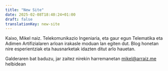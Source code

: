 ```yaml
---
title: "New Site"
date: 2025-02-08T18:40:24+01:00
draft: false
translationKey: new-site
--- 
```

Kaixo, Mikel naiz. Telekomunikazio Ingeniaria, eta gaur egun Telematika eta Adimen Artifizialaren arloan irakasle moduan lan egiten dut. Blog honetan nire esperientziak eta hausnarketak idazten ditut arlo hauetan.

Galderaren bat baduzu, jar zaitez nirekin harremanetan [mikel@arraiz.me](mailto:mikeldiezgarcia@gmail.com) helbidean
